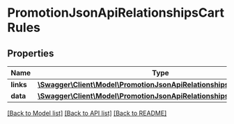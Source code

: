 # PromotionJsonApiRelationshipsCartRules

## Properties
Name | Type | Description | Notes
------------ | ------------- | ------------- | -------------
**links** | [**\Swagger\Client\Model\PromotionJsonApiRelationshipsCartRulesLinks**](PromotionJsonApiRelationshipsCartRulesLinks.md) |  | [optional] 
**data** | [**\Swagger\Client\Model\PromotionJsonApiRelationshipsCartRulesData[]**](PromotionJsonApiRelationshipsCartRulesData.md) |  | [optional] 

[[Back to Model list]](../../README.md#documentation-for-models) [[Back to API list]](../../README.md#documentation-for-api-endpoints) [[Back to README]](../../README.md)

